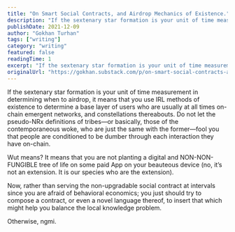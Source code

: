 ```yaml
---
title: "On Smart Social Contracts, and Airdrop Mechanics of Existence."
description: "If the sextenary star formation is your unit of time measurement in determining when to airdrop, it means that you use IRL methods of existence to determine a base layer of users who are usually at all times on-chain emergent networks, and constellations thereabouts."
publishDate: 2021-12-09
author: "Gokhan Turhan"
tags: ["writing"]
category: "writing"
featured: false
readingTime: 1
excerpt: "If the sextenary star formation is your unit of time measurement in determining when to airdrop, it means that you use IRL methods of existence to determine a base layer of users who are usually at..."
originalUrl: "https://gokhan.substack.com/p/on-smart-social-contracts-and-airdrop-mechanics-of-existence"
---
```


If the sextenary star formation is your unit of time measurement in determining when to airdrop, it means that you use IRL methods of existence to determine a base layer of users who are usually at all times on-chain emergent networks, and constellations thereabouts. Do not let the pseudo-NRx definitions of tribes—or basically, those of the contemporaneous woke, who are just the same with the former—fool you that people are conditioned to be dumber through each interaction they have on-chain.

Wut means? It means that you are not planting a digital and NON-NON-FUNGIBLE tree of life on some paid App on your beauteous device (no, it’s not an extension. It is our species who are the extension).

Now, rather than serving the non-upgradable social contract at intervals since you are afraid of behavioral economics; you just should try to compose a contract, or even a novel language thereof, to insert that which might help you balance the local knowledge problem.

Otherwise, ngmi.